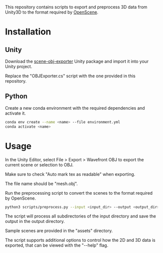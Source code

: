 This repository contains scripts to export and preprocess 3D data from Unity3D to the format required by [OpenScene](https://github.com/pengsongyou/openscene).

# Installation

## Unity
Download the [scene-obj-exporter](https://assetstore.unity.com/packages/tools/utilities/scene-obj-exporter-22250) Unity package and import it into your Unity project.

Replace the "OBJExporter.cs" script with the one provided in this repository.

## Python
Create a new conda environment with the required dependencies and activate it.
```bash
conda env create --name <name> --file environment.yml
conda activate <name>
```

# Usage

In the Unity Editor, select File > Export > Wavefront OBJ to export the current scene or selection to OBJ.

Make sure to check "Auto mark tex as readable" when exporting.

The file name should be "mesh.obj".

Run the preprocessing script to convert the scenes to the format required by OpenScene.
```bash
python3 scripts/preprocess.py --input <input_dir> --output <output_dir>
```
The script will process all subdirectories of the input directory and save the output in the output directory.

Sample scenes are provided in the "assets" directory.

The script supports additional options to control how the 2D and 3D data is exported, that can be viewed with the "--help" flag.
